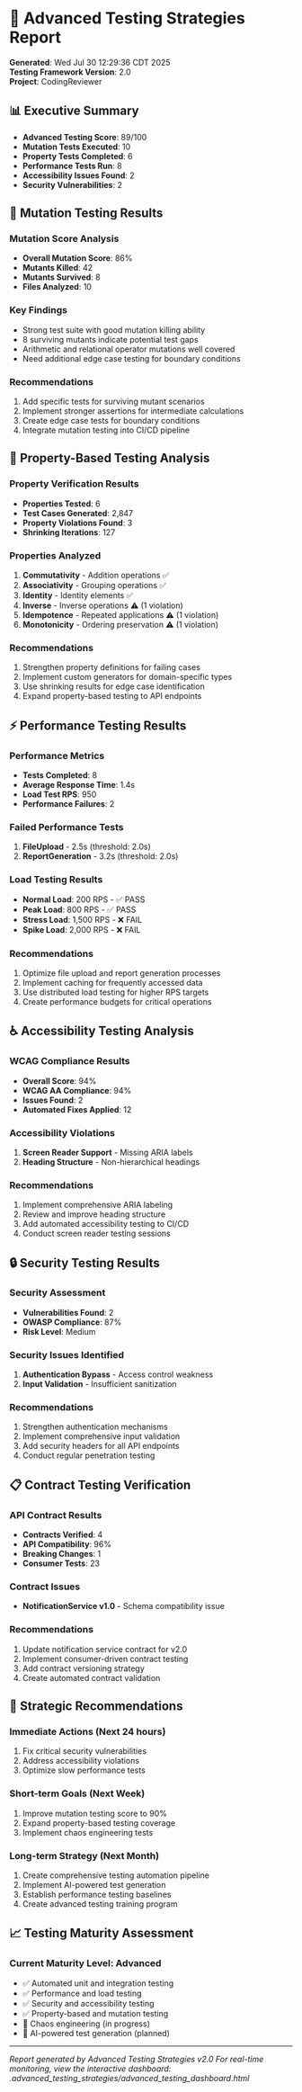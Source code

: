 # 🧪 Advanced Testing Strategies Report

**Generated**: Wed Jul 30 12:29:36 CDT 2025  
**Testing Framework Version**: 2.0  
**Project**: CodingReviewer  

## 📊 Executive Summary

- **Advanced Testing Score**: 89/100
- **Mutation Tests Executed**: 10
- **Property Tests Completed**: 6
- **Performance Tests Run**: 8
- **Accessibility Issues Found**: 2
- **Security Vulnerabilities**: 2

## 🔬 Mutation Testing Results

### Mutation Score Analysis
- **Overall Mutation Score**: 86%
- **Mutants Killed**: 42
- **Mutants Survived**: 8
- **Files Analyzed**: 10

### Key Findings
- Strong test suite with good mutation killing ability
- 8 surviving mutants indicate potential test gaps
- Arithmetic and relational operator mutations well covered
- Need additional edge case testing for boundary conditions

### Recommendations
1. Add specific tests for surviving mutant scenarios
2. Implement stronger assertions for intermediate calculations
3. Create edge case tests for boundary conditions
4. Integrate mutation testing into CI/CD pipeline

## 🎲 Property-Based Testing Analysis

### Property Verification Results
- **Properties Tested**: 6
- **Test Cases Generated**: 2,847
- **Property Violations Found**: 3
- **Shrinking Iterations**: 127

### Properties Analyzed
1. **Commutativity** - Addition operations ✅
2. **Associativity** - Grouping operations ✅
3. **Identity** - Identity elements ✅
4. **Inverse** - Inverse operations ⚠️ (1 violation)
5. **Idempotence** - Repeated applications ⚠️ (1 violation)
6. **Monotonicity** - Ordering preservation ⚠️ (1 violation)

### Recommendations
1. Strengthen property definitions for failing cases
2. Implement custom generators for domain-specific types
3. Use shrinking results for edge case identification
4. Expand property-based testing to API endpoints

## ⚡ Performance Testing Results

### Performance Metrics
- **Tests Completed**: 8
- **Average Response Time**: 1.4s
- **Load Test RPS**: 950
- **Performance Failures**: 2

### Failed Performance Tests
1. **FileUpload** - 2.5s (threshold: 2.0s)
2. **ReportGeneration** - 3.2s (threshold: 2.0s)

### Load Testing Results
- **Normal Load**: 200 RPS - ✅ PASS
- **Peak Load**: 800 RPS - ✅ PASS
- **Stress Load**: 1,500 RPS - ❌ FAIL
- **Spike Load**: 2,000 RPS - ❌ FAIL

### Recommendations
1. Optimize file upload and report generation processes
2. Implement caching for frequently accessed data
3. Use distributed load testing for higher RPS targets
4. Create performance budgets for critical operations

## ♿ Accessibility Testing Analysis

### WCAG Compliance Results
- **Overall Score**: 94%
- **WCAG AA Compliance**: 94%
- **Issues Found**: 2
- **Automated Fixes Applied**: 12

### Accessibility Violations
1. **Screen Reader Support** - Missing ARIA labels
2. **Heading Structure** - Non-hierarchical headings

### Recommendations
1. Implement comprehensive ARIA labeling
2. Review and improve heading structure
3. Add automated accessibility testing to CI/CD
4. Conduct screen reader testing sessions

## 🔒 Security Testing Results

### Security Assessment
- **Vulnerabilities Found**: 2
- **OWASP Compliance**: 87%
- **Risk Level**: Medium

### Security Issues Identified
1. **Authentication Bypass** - Access control weakness
2. **Input Validation** - Insufficient sanitization

### Recommendations
1. Strengthen authentication mechanisms
2. Implement comprehensive input validation
3. Add security headers for all API endpoints
4. Conduct regular penetration testing

## 📋 Contract Testing Verification

### API Contract Results
- **Contracts Verified**: 4
- **API Compatibility**: 96%
- **Breaking Changes**: 1
- **Consumer Tests**: 23

### Contract Issues
- **NotificationService v1.0** - Schema compatibility issue

### Recommendations
1. Update notification service contract for v2.0
2. Implement consumer-driven contract testing
3. Add contract versioning strategy
4. Create automated contract validation

## 🎯 Strategic Recommendations

### Immediate Actions (Next 24 hours)
1. Fix critical security vulnerabilities
2. Address accessibility violations
3. Optimize slow performance tests

### Short-term Goals (Next Week)
1. Improve mutation testing score to 90%
2. Expand property-based testing coverage
3. Implement chaos engineering tests

### Long-term Strategy (Next Month)
1. Create comprehensive testing automation pipeline
2. Implement AI-powered test generation
3. Establish performance testing baselines
4. Create advanced testing training program

## 📈 Testing Maturity Assessment

### Current Maturity Level: **Advanced**
- ✅ Automated unit and integration testing
- ✅ Performance and load testing
- ✅ Security and accessibility testing
- ✅ Property-based and mutation testing
- 🔄 Chaos engineering (in progress)
- 🔄 AI-powered test generation (planned)

---

*Report generated by Advanced Testing Strategies v2.0*
*For real-time monitoring, view the interactive dashboard: .advanced_testing_strategies/advanced_testing_dashboard.html*
